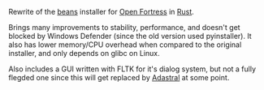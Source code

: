 Rewrite of the [beans](https://github.com/int-72h/ofinstaller-beans) installer for [Open Fortress](https://openfortress.fun) in [Rust](https://rustlang.org).

Brings many improvements to stability, performance, and doesn't get blocked by Windows Defender (since the old version used pyinstaller). It also has lower memory/CPU overhead when compared
to the original installer, and only depends on glibc on Linux.

Also includes a GUI written with FLTK for it's dialog system, but not a fully flegded one since this will get replaced by [Adastral](https://github.com/AdastralGroup) at some point.